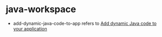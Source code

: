 # java-workspace

+ add-dynamic-java-code-to-app refers to [Add dynamic Java code to your application](https://www.javaworld.com/article/2071777/design-patterns/add-dynamic-java-code-to-your-application.html)